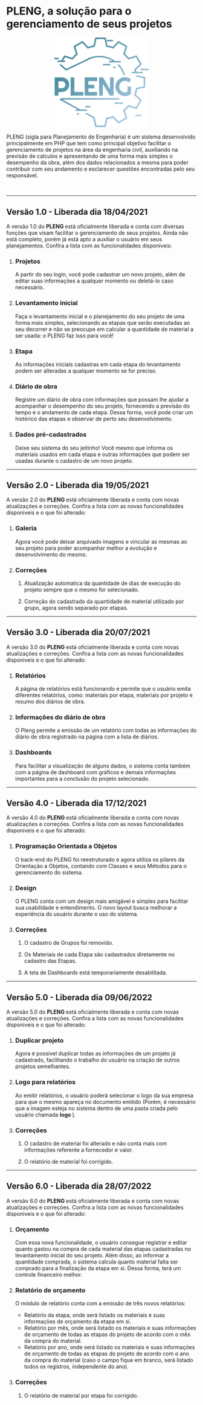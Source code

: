# PLENG, a solução para o gerenciamento de seus projetos

<p align="center">
   <img src="v1.0/web/assets/imgs/logo.svg" width="250" >
</p>

 
PLENG (sigla para Planejamento de Engenharia) é um sistema desenvolvido principalmente em PHP que tem como principal objetivo facilitar o gerenciamento de projetos na área da engenharia civil, auxiliando na previsão de calculos e apresentando de uma forma mais simples o desempenho da obra, além dos dados relacionados a mesma para poder contribuir com seu andamento e esclarecer questões encontradas pelo seu responsável.

<br/>
<hr/>

<h2> Versão 1.0 - Liberada dia 18/04/2021 </h2>

<p> A versão 1.0 do <b> PLENG </b> está oficialmente liberada e conta com diversas funções que visam facilitar o gerenciamento de seus projetos. Ainda não está completo, porém já está apto a auxiliar o usuário em seus planejamentos. Confira a lista com as funcionalidades disponiveis: </p>

<ol>
   <li>
      <h3> Projetos </h3>
      <p> A partir do seu login, você pode cadastrar um novo projeto, além de editar suas informações a qualquer momento ou deletá-lo caso necessário.</p>
   </li>
   
   <li>
      <h3> Levantamento inicial </h3>
      <p> Faça o levantamento inicial e o planejamento do seu projeto de uma forma mais simples, selecionando as etapas que serão executadas ao seu decorrer e não se preocupe em         calcular a quantidade de material a ser usada: o PLENG faz isso para você!</p>
   </li>
   
   <li>
      <h3> Etapa </h3>
      <p> As informações iniciais cadastras em cada etapa do levantamento podem ser alteradas a qualquer momento se for preciso.</p>
   </li>
   
   <li>
      <h3> Diário de obra </h3>
      <p> Registre um diário de obra com informações que possam lhe ajudar a acompanhar o desempenho do seu projeto, fornecendo a previsão do tempo e o andamento de cada etapa.          Dessa forma, você pode criar um histórico das etapas e observar de perto seu desenvolvimento.</p>
   </li>
   
   <li>
      <h3> Dados pré-cadastrados </h3>
      <p> Deixe seu sistema do seu jeitinho! Você mesmo que informa os materiais usados em cada etapa e outras informações que podem ser usadas durante o cadastro de um novo             projeto. </p>
   </li>
</ol>

<hr/>

<h2> Versão 2.0 - Liberada dia 19/05/2021 </h2>

<p> A versão 2.0 do <b> PLENG </b> está oficialmente liberada e conta com novas atualizações e correções. Confira a lista com as novas funcionalidades disponiveis e o que foi alterado: </p>

<ol>
   <li>
      <h3> Galeria </h3>
      <p> Agora você pode deixar arquivado imagens e vincular as mesmas ao seu projeto para poder acompanhar melhor a evolução e desenvolvimento do mesmo.</p>
   </li>
   
   <li>
      <h3> Correções </h3>
      <ol>
         <li>
            <p> Atualização automatica da quantidade de dias de execução do projeto sempre que o mesmo for selecionado. </p>
         </li>
         <li>
            <p> Correção do cadastrado da quantidade de material utilizado por grupo, agora sendo separado por etapas. </p>
         </li>
      </ol>
  </li>   
</ol>

<hr/>

<h2> Versão 3.0 - Liberada dia 20/07/2021 </h2>

<p> A versão 3.0 do <b> PLENG </b> está oficialmente liberada e conta com novas atualizações e correções. Confira a lista com as novas funcionalidades disponiveis e o que foi alterado: </p>

<ol>
   <li>
      <h3> Relatórios </h3>
      <p> A página de relatórios está funcionando e permite que o usuário emita diferentes relatórios, como: materiais por etapa, materiais 
         por projeto e resumo dos diários de obra.</p>
   </li>
   
   <li>
      <h3> Informações do diário de obra </h3>
      <p> O Pleng permite a emissão de um relatório com todas as informações do diário de obra registrado na página com a lista de diários.</p>
   </li>
   
   <li>
      <h3> Dashboards </h3>
      <p> Para facilitar a visualização de alguns dados, o sistema conta também com a página de dashboard com gráficos e demais informações 
         importantes para a conclusão do projeto selecionado.</p>
   </li>
</ol>

<hr/>

<h2> Versão 4.0 - Liberada dia 17/12/2021 </h2>

<p> A versão 4.0 do <b> PLENG </b> está oficialmente liberada e conta com novas atualizações e correções. Confira a lista com as novas funcionalidades disponiveis e o que foi alterado: </p>

<ol>
   <li>
      <h3> Programação Orientada a Objetos </h3>
      <p> O back-end do PLENG foi reestruturado e agora utiliza os pilares da Orientação a Objetos, contando com Classes e seus Métodos para o gerenciamento do sistema.</p>
   </li>
   
   <li>
      <h3> Design </h3>
      <p> O PLENG conta com um design mais amigável e simples para facilitar sua usabilidade e entendimento. O novo layout busca melhorar a experiência do usuário durante o uso do sistema.</p>
   </li>
   
   <li>
      <h3> Correções </h3>
      <ol>
         <li>
            <p> O cadastro de Grupos foi removido. </p>
         </li>
         <li>
            <p> Os Materiais de cada Etapa são cadastrados diretamente no cadastro das Etapas. </p>
         </li>
         <li>
            <p> A tela de Dashboards está temporariamente desabilitada. </p>
         </li>
      </ol>
  </li> 
</ol>


<hr/>

<h2> Versão 5.0 - Liberada dia 09/06/2022 </h2>

<p> A versão 5.0 do <b> PLENG </b> está oficialmente liberada e conta com novas atualizações e correções. Confira a lista com as novas funcionalidades disponiveis e o que foi alterado: </p>

<ol>
   <li>
      <h3> Duplicar projeto </h3>
      <p> Agora é possivel duplicar todas as informações de um projeto já cadastrado, facilitando o trabalho do usuário na criação de outros projetos semelhantes.</p>
   </li>
   
   <li>
      <h3> Logo para relatórios </h3>
      <p> Ao emitir relatórios, o usuário poderá selecionar o logo da sua empresa para que o mesmo apareça no documento emitido (Porém, é necessário que a imagem esteja no sistema dentro de uma pasta criada pelo usuário chamada <b> logo </b>).</p>
   </li>
   
   <li>
      <h3> Correções </h3>
      <ol>
         <li>
            <p> O cadastro de materiai foi alterado e não conta mais com informações referente a fornecedor e valor. </p>
         </li>
         <li>
            <p> O relatório de material foi corrigido. </p>
         </li>
      </ol>
  </li> 
</ol>

<hr/>

<h2> Versão 6.0 - Liberada dia 28/07/2022 </h2>

<p> A versão 6.0 do <b> PLENG </b> está oficialmente liberada e conta com novas atualizações e correções. Confira a lista com as novas funcionalidades disponiveis e o que foi alterado: </p>

<ol>
   <li>
      <h3> Orçamento </h3>
      <p> Com essa nova funcionalidade, o usuário consegue registrar e editar quanto gastou na compra de cada material das etapas cadastradas no levantamento inicial do seu projeto. Além disso, ao informar a quantidade comprada, o sistema calcula quanto material falta ser comprado para a finalização da etapa em si. Dessa forma, terá um controle financeiro melhor.</p>
   </li>
   
   <li>
      <h3> Relatório de orçamento </h3>
      <p> O módulo de relatório conta com a emissão de três novos relatórios:</p>
      <ul>
         <li> Relatório da etapa, onde será listado os materiais e suas informações de orçamento da etapa em si.</li>
         <li> Relatório por mês, onde será listado os materiais e suas informações de orçamento de todas as etapas do projeto de acordo com o mês da compra do material.</li>
         <li> Relatório por ano, onde será listado os materiais e suas informações de orçamento de todas as etapas do projeto de acordo com o ano da compra do material (caso o campo fique em branco, será listado todos os registros, independente do ano).</li>
      </ul>
   </li>
   
   <li>
      <h3> Correções </h3>
      <ol>
         <li>
            <p> O relatório de material por etapa foi corrigido. </p>
         </li>
      </ol>
  </li> 
</ol>


